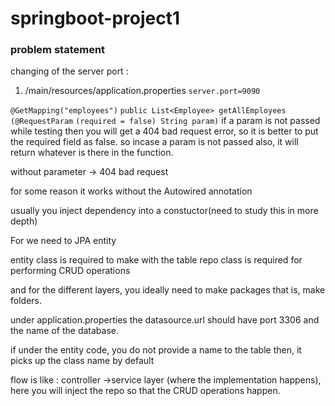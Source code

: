 # springboot-project1

### problem statement



changing of the server port :
1) /main/resources/application.properties
`server.port=9090`


`@GetMapping("employees")`
    `public List<Employee> getAllEmployees` `(@RequestParam` `(required = false) String param)`
    if a param is not passed while testing then you will get a 404 bad request error, so it is better to put the required field as false. so incase a param is not passed also, it will return whatever is there in the function.

without parameter -> 404 bad request


for some reason it works without the Autowired annotation


usually you inject dependency into a constuctor(need to study this in more depth)

For we need to JPA entity

entity class is required to make with the table
repo class is required for performing CRUD operations

and for the different layers, you ideally need to make packages that is, make folders.

under application.properties the datasource.url should have port 3306 and the name of the database.

if under the entity code, you do not provide a name to the table then, it picks up the class name by default

flow is like : 
controller ->service layer (where the implementation happens), here you will inject the repo so that the CRUD operations happen.